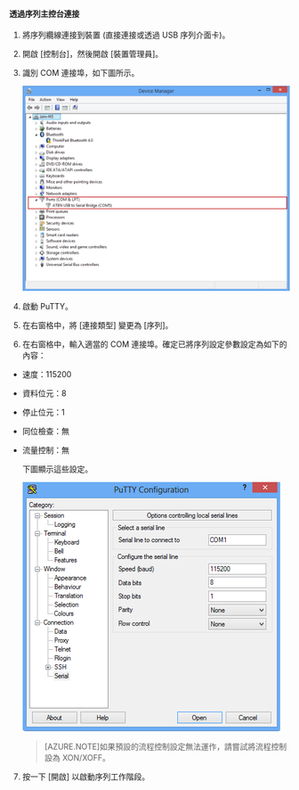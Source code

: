 <properties 
   pageTitle="使用 PuTTY 連接到裝置序列主控台"
   description="說明如何使用 PuTTY 終端機模擬軟體來連接到 StorSimple 裝置。"
   services="storsimple"
   documentationCenter="NA"
   authors="SharS"
   manager="adinah"
   editor="tysonn" />
<tags 
   ms.service="storsimple"
   ms.devlang="NA"
   ms.topic="article"
   ms.tgt_pltfrm="NA"
   ms.workload="TBD"
   ms.date="04/01/2015"
   ms.author="v-sharos" />

#### 透過序列主控台連接

1. 將序列纜線連接到裝置 (直接連接或透過 USB 序列介面卡)。

2. 開啟 [控制台]，然後開啟 [裝置管理員]。

3. 識別 COM 連接埠，如下圖所示。

     ![透過序列主控台連接](./media/storsimple-use-putty/HCS_ConnectingDeviceS-include.png)

4. 啟動 PuTTY。

5. 在右窗格中，將 [連接類型] 變更為 [序列]。

6. 在右窗格中，輸入適當的 COM 連接埠。確定已將序列設定參數設定為如下的內容：
  - 速度：115200
  - 資料位元：8
  - 停止位元：1
  - 同位檢查：無
  - 流量控制：無

    下圖顯示這些設定。

     ![PuTTY 設定](./media/storsimple-use-putty/HCS_PuttyConfig-include.png)

    > [AZURE.NOTE]如果預設的流程控制設定無法運作，請嘗試將流程控制設為 XON/XOFF。

7. 按一下 [開啟] 以啟動序列工作階段。
 

<!---HONumber=58-->